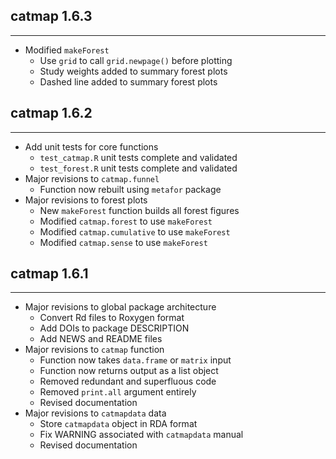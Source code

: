 ## catmap 1.6.3
---------------------
* Modified `makeForest`
    * Use `grid` to call `grid.newpage()` before plotting
    * Study weights added to summary forest plots
    * Dashed line added to summary forest plots

## catmap 1.6.2
---------------------
* Add unit tests for core functions
    * `test_catmap.R` unit tests complete and validated
    * `test_forest.R` unit tests complete and validated
* Major revisions to `catmap.funnel`
    * Function now rebuilt using `metafor` package
* Major revisions to forest plots
    * New `makeForest` function builds all forest figures
    * Modified `catmap.forest` to use `makeForest`
    * Modified `catmap.cumulative` to use `makeForest`
    * Modified `catmap.sense` to use `makeForest`

## catmap 1.6.1
---------------------
* Major revisions to global package architecture
    * Convert Rd files to Roxygen format
    * Add DOIs to package DESCRIPTION
    * Add NEWS and README files
* Major revisions to `catmap` function
    * Function now takes `data.frame` or `matrix` input
    * Function now returns output as a list object
    * Removed redundant and superfluous code
    * Removed `print.all` argument entirely
    * Revised documentation
* Major revisions to `catmapdata` data
    * Store `catmapdata` object in RDA format
    * Fix WARNING associated with `catmapdata` manual
    * Revised documentation
